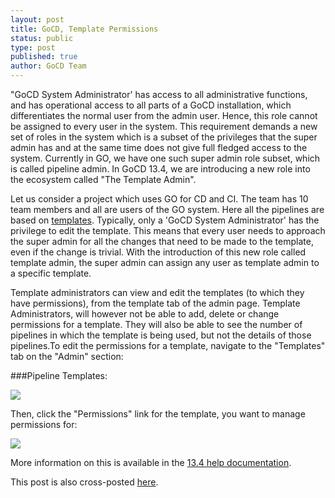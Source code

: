 ```yaml
---
layout: post
title: GoCD, Template Permissions
status: public
type: post
published: true
author: GoCD Team
---
```



"GoCD System Administrator' has access to all administrative functions, and has operational access to all parts of a GoCD installation, which differentiates the normal user from the admin user. Hence, this role cannot be assigned to every user in the system. This requirement demands a new set of  roles in the system which is a subset of the privileges that the super admin has and at the same time does not give full fledged access to the system. Currently in GO, we have one such super admin role subset, which is called pipeline admin. In GoCD 13.4, we are introducing a new role into the ecosystem called "The Template Admin".

Let us consider a project which uses GO for CD and CI. The team has 10 team members and all are users of the GO system. Here all the pipelines are based on [templates](http://www.thoughtworks.com/insights/blog/how-do-i-do-cd-go-part-5-power-pipeline-templates-and-parameters). Typically, only a  'GoCD System Administrator'  has the privilege to edit the template. This means that every user needs to approach the super admin for all the changes that need to be made to the template, even if the change is trivial. With the introduction of this new role called template admin, the super admin can assign any user as template admin to a specific template.

Template administrators can view and edit the templates (to which they have permissions), from the template tab of the admin page. Template Administrators, will however not be able to add, delete or change permissions for a template. They will also be able to see the number of pipelines in which the template is being used, but not the details of those pipelines.To edit the permissions for a template, navigate to the "Templates" tab on the "Admin" section:

###Pipeline Templates:

![](/images/blog/Pipeline1.png)

Then, click the "Permissions" link for the template, you want to manage permissions for:

![](/images/blog/Permissions1.png)

More information on this is available in the [13.4 help documentation](http://www.go.cd/documentation/user/current/configuration/pipeline_templates.html#editing-pipeline-templates).


<div class="highlight">This post is also cross-posted <a href="http://www.thoughtworks.com/insights/blog/go-template-permissions">here</a>.</div>

